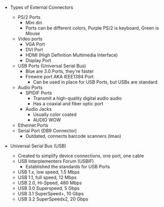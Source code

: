 
- Types of External Connectors 
	- PS/2 Ports
		- Mini din 
		- Ports can be different colors, Purple PS/2 is keyboard, Green is Mouse
	- Video ports
		- VGA Port 
		- DVI Port 
		- HDMI (High Definition Multimedia Interface)
		- Display Port
	- USB Ports (Universal Serial Bus)
		- Blue are 3.0 Ports, they're faster
		- Firewire port AKA IEEE1394 Port
			- Can be used in place for USB Ports, but USBs are standard
	- Audio Ports
		- SPIDIF Ports
			- Transmit a high-quality digital audio audio
			- Has a coaxial and fiber optic port
		- Audio Jacks
			- Usually color coated
			- AUDIO WOW 
	- Ethernet Ports
	- Serial Port (DB9 Connector)
		- Outdated, connects barcode scanners (lmao)

- Universal Serial Bus (USB)
	- Created to simplify device connections, one port, one cable
	- USB Interplementers Forum (USBIF)
		- Established the standards for USB Ports
	- USB 1.x, low speed, 1.5 Mbps 
	- USB 1.1, full speed, 12 Mbps 
	- USB 2.0, Hi-Speed, 480 Mbps 
	- USB 3.0 Superspeed, 5 Gbps 
	- USB 3.1 SuperSpeed+, 10 Gbps
	- USB 3.2 SuperSpeedx2, 20 Gbps 